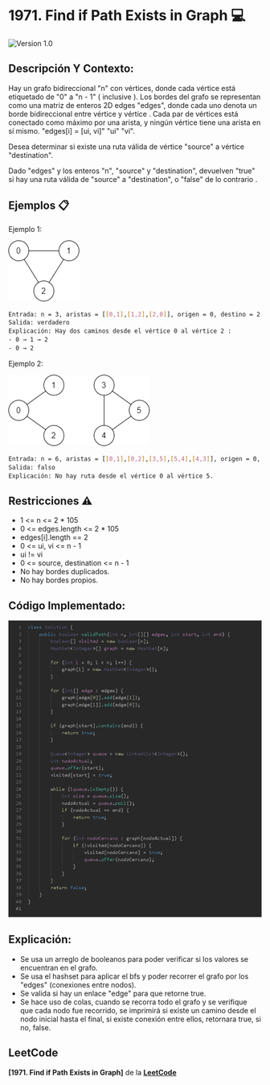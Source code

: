# 1971. Find if Path Exists in Graph 💻

![Version 1.0](https://img.shields.io/badge/version-1.0.-blue.svg) 

## Descripción Y Contexto:

Hay un grafo bidireccional "n" con vértices, donde cada vértice está etiquetado de "0" a "n - 1" ( inclusive ). Los bordes del grafo se representan como una matriz de enteros 2D edges "edges", donde cada uno denota un borde bidireccional entre vértice y vértice . Cada par de vértices está conectado como máximo por una arista, y ningún vértice tiene una arista en sí mismo. "edges[i] = [ui, vi]" "ui" "vi".

Desea determinar si existe una ruta válida de vértice "source" a vértice "destination".

Dado "edges" y los enteros "n", "source" y "destination", devuelven "true" si hay una ruta válida de "source" a "destination", o "false" de lo contrario .

## Ejemplos 📋

Ejemplo 1:

![Imagen de Evidencia](https://github.com/Andrea-lol/Taller-Estructuras-Datos-Avanzadas/blob/main/1971.%20Find%20if%20Path%20Exists%20in%20Graph/img/Ejemplo1.png "Esta es una imagen de muestra.")

```bash
Entrada: n = 3, aristas = [[0,1],[1,2],[2,0]], origen = 0, destino = 2 
Salida: verdadero
Explicación: Hay dos caminos desde el vértice 0 al vértice 2 : 
- 0 → 1 → 2 
- 0 → 2
```

Ejemplo 2:

![Imagen de Evidencia](https://github.com/Andrea-lol/Taller-Estructuras-Datos-Avanzadas/blob/main/1971.%20Find%20if%20Path%20Exists%20in%20Graph/img/Ejemplo2.png "Esta es una imagen de muestra.")

```bash
Entrada: n = 6, aristas = [[0,1],[0,2],[3,5],[5,4],[4,3]], origen = 0, destino = 5 
Salida: falso
Explicación: No hay ruta desde el vértice 0 al vértice 5.
```

## Restricciones ⚠️	

* 1 <= n <= 2 * 105
* 0 <= edges.length <= 2 * 105
* edges[i].length == 2
* 0 <= ui, vi <= n - 1
* ui != vi
* 0 <= source, destination <= n - 1
* No hay bordes duplicados.
* No hay bordes propios.

## Código Implementado:

![Imagen de Evidencia](https://github.com/Andrea-lol/Taller-Estructuras-Datos-Avanzadas/blob/main/1971.%20Find%20if%20Path%20Exists%20in%20Graph/img/CodigoLeetcode.png "Esta es una imagen de muestra.")

## Explicación:

* Se usa un arreglo de booleanos para poder verificar si los valores se encuentran en el grafo.
* Se usa el hashset para aplicar el bfs y poder recorrer el grafo por los "edges" (conexiones entre nodos).
* Se valida si hay un enlace "edge" para que retorne true.
* Se hace uso de colas, cuando se recorra todo el grafo y se verifique que cada nodo fue recorrido, se imprimirá si existe un camino desde el nodo inicial hasta el final, si existe conexión entre ellos, retornara true, si no, false.
    
## LeetCode
**[1971. Find if Path Exists in Graph]** de la **[LeetCode]**

[919. Complete Binary Tree Inserter]: https://leetcode.com/problems/find-if-path-exists-in-graph/description/
[LeetCode]: https://leetcode.com
